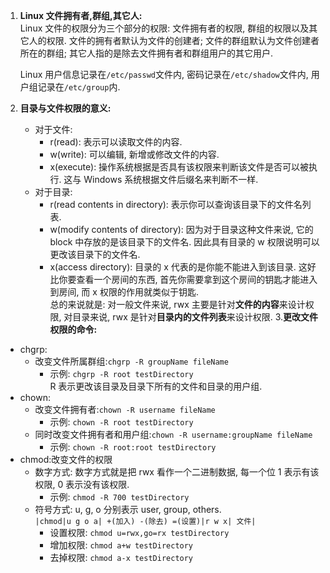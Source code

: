 1. **Linux 文件拥有者,群组,其它人:**  
    Linux 文件的权限分为三个部分的权限: 文件拥有者的权限, 群组的权限以及其它人的权限. 文件的拥有者默认为文件的创建者; 文件的群组默认为文件创建者所在的群组; 其它人指的是除去文件拥有者和群组用户的其它用户.   

    Linux 用户信息记录在`/etc/passwd`文件内, 密码记录在`/etc/shadow`文件内, 用户组记录在`/etc/group`内.
2. **目录与文件权限的意义:**  
   * 对于文件:
     * r(read): 表示可以读取文件的内容.
     * w(write): 可以编辑, 新增或修改文件的内容.
     * x(execute): 操作系统根据是否具有该权限来判断该文件是否可以被执行. 这与 Windows 系统根据文件后缀名来判断不一样.
   * 对于目录:
     * r(read contents in directory): 表示你可以查询该目录下的文件名列表.
     * w(modify contents of directory): 因为对于目录这种文件来说, 它的 block 中存放的是该目录下的文件名. 因此具有目录的 w 权限说明可以更改该目录下的文件名.
     * x(access directory): 目录的 x 代表的是你能不能进入到该目录. 这好比你要查看一个房间的东西, 首先你需要拿到这个房间的钥匙才能进入到房间, 而 x 权限的作用就类似于钥匙.  
总的来说就是: 对一般文件来说, rwx 主要是针对**文件的内容**来设计权限, 对目录来说, rwx 是针对**目录内的文件列表**来设计权限. 
3.**更改文件权限的命令:**
* chgrp: 
  * 改变文件所属群组:`chgrp -R groupName fileName` 
    * 示例: `chgrp -R root testDirectory`   
    R 表示更改该目录及目录下所有的文件和目录的用户组. 
* chown: 
  * 改变文件拥有者:`chown -R username fileName`
    * 示例: `chown -R root testDirectory` 
  * 同时改变文件拥有者和用户组:`chown -R username:groupName fileName`
    * 示例: `chown -R root:root testDirectory`
* chmod:改变文件的权限
  * 数字方式: 数字方式就是把 rwx 看作一个二进制数据, 每一个位 1 表示有该权限, 0 表示没有该权限.
    * 示例: `chmod -R 700 testDirectory`
  * 符号方式: u, g, o 分别表示 user, group, others.   
  `|chmod|u g o a| +(加入) -(除去) =(设置)|r w x| 文件|`
    * 设置权限: `chmod u=rwx,go=rx testDirectory`
    * 增加权限: `chmod a+w testDirectory`
    * 去掉权限: `chmod a-x testDirectory`
     